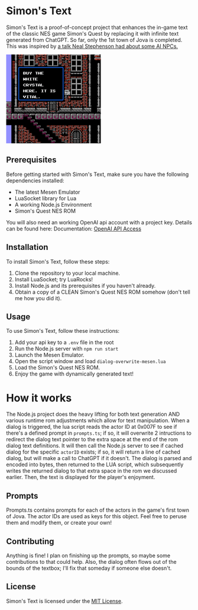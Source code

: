# Simon's Text

Simon's Text is a proof-of-concept project that enhances the in-game text of the classic NES game Simon's Quest by replacing it with infinite text generated from ChatGPT. So far, only the 1st town of Jova is completed. This was inspired by [a talk Neal Stephenson had about some AI NPCs.](https://youtu.be/6ip3E-HuabE?si=cA7PVWm5Toykc3wd)

![Simon's Text](image.png)

## Prerequisites

Before getting started with Simon's Text, make sure you have the following dependencies installed:

- The latest Mesen Emulator
- LuaSocket library for Lua
- A working Node.js Environment
- Simon's Quest NES ROM

You will also need an working OpenAI api account with a project key. Details can be found here: 
Documentation: [OpenAI API Access](https://help.openai.com/en/articles/7039783-how-can-i-access-the-chatgpt-api)

## Installation

To install Simon's Text, follow these steps:

1. Clone the repository to your local machine.
2. Install LuaSocket; try LuaRocks!
3. Install Node.js and its prerequisites if you haven't already.
4. Obtain a copy of a CLEAN Simon's Quest NES ROM somehow (don't tell me how you did it).

## Usage

To use Simon's Text, follow these instructions:

1. Add your api key to a `.env` file in the root
2. Run the Node.js server with `npm run start`
3. Launch the Mesen Emulator.
4. Open the script window and load `dialog-overwrite-mesen.lua` 
5. Load the Simon's Quest NES ROM.
6. Enjoy the game with dynamically generated text!

# How it works
The Node.js project does the heavy lifting for both text generation AND various runtime rom adjustments which allow for text manipulation. When a dialog is triggered, the lua script reads the actor ID at 0x007F to see if there's a defined prompt in `prompts.ts`; if so, it will overwrite 2 intructions to redirect the dialog text pointer to the extra space at the end of the rom dialog text definitions. It will then call the Node.js server to see if cached dialog for the specific `actorID` exists; if so, it will return a line of cached dialog, but will make a call to ChatGPT if it doesn't. The dialog is parsed and encoded into bytes, then returned to the LUA script, which subsequently writes the returned dialog to that extra space in the rom we discussed earlier. Then, the text is displayed for the player's enjoyment.

## Prompts
Prompts.ts contains prompts for each of the actors in the game's first town of Jova. The actor IDs are used as keys for this object. Feel free to peruse them and modify them, or create your own!

## Contributing

Anything is fine! I plan on finishing up the prompts, so maybe some contributions to that could help. Also, the dialog often flows out of the bounds of the textbox; I'll fix that someday if someone else doesn't.

## License

Simon's Text is licensed under the [MIT License](https://opensource.org/licenses/MIT).

